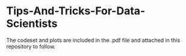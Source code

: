 # Tips-And-Tricks-For-Data-Scientists

The codeset and plots are included in the .pdf file and attached in this repository to follow.
